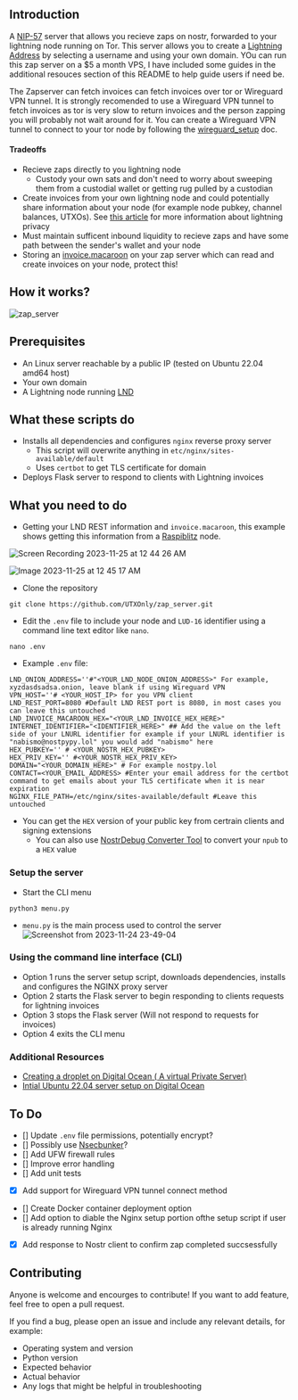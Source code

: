 ## Introduction
A [NIP-57](https://github.com/nostr-protocol/nips/blob/master/57.md) server that allows you recieve zaps on nostr, forwarded to your lightning node running on Tor. This server allows you to create a [Lightning Address](https://github.com/andrerfneves/lightning-address/blob/master/DIY.md) by selecting a username and using your own domain. YOu can run this zap server on a $5 a month VPS, I have included some guides in the additional resouces section of this README to help guide users if need be.

The Zapserver can fetch invoices can fetch invoices over tor or Wireguard VPN tunnel. It is strongly recomended to use a Wireguard VPN tunnel to fetch invoices as tor is very slow to return invoices and the person zapping you will probably not wait around for it. You can create a Wireguard VPN tunnel to connect to your tor node by following the [wireguard_setup](https://github.com/UTXOnly/zap_server/blob/wireguard_doc/docs/wireguard_setup.md) doc.

#### Tradeoffs
* Recieve zaps directly to you lightning node
  * Custody your own sats and don't need to worry about sweeping them from a custodial wallet or getting rug pulled by a custodian
* Create invoices from your own lightning node and could potentially share information about your node (for example node pubkey, channel balances, UTXOs). See [this article](https://abytesjourney.com/lightning-privacy/#:~:text=you%20receive%20payments.-,Invoices,-Typically%2C%20whenever%20you) for more information about lightning privacy
* Must maintain sufficent inbound liquidity to recieve zaps and have some path between the sender's wallet and your node
* Storing an [invoice.macaroon](https://docs.lightning.engineering/lightning-network-tools/lnd/macaroons#:~:text=invoice.macaroon,write%3B%20onchain%3A%20read) on your zap server which can read and create invoices on your node, protect this!


## How it works?

![zap_server](https://github.com/UTXOnly/zap_server/assets/49233513/566c52c7-23ed-42ea-8f49-657b1f8a795a)





## Prerequisites 
* An Linux server reachable by a public IP (tested on Ubuntu 22.04 amd64 host)
* Your own domain
* A Lightning node running [LND](https://github.com/lightningnetwork/lnd/tree/master)

## What these scripts do
* Installs all dependencies and configures `nginx` reverse proxy server
  * This script will overwrite anything in `etc/nginx/sites-available/default`
  * Uses `certbot` to get TLS certificate for domain
* Deploys Flask server to respond to clients with Lightning invoices

## What you need to do

* Getting your LND REST information and `invoice.macaroon`, this example shows getting this information from a [Raspiblitz](https://github.com/raspiblitz/raspiblitz) node.

![Screen Recording 2023-11-25 at 12 44 26 AM](https://github.com/UTXOnly/zap_server/assets/49233513/34f16443-74f6-46f5-ab35-999ec6b46697)

![Image 2023-11-25 at 12 45 17 AM](https://github.com/UTXOnly/zap_server/assets/49233513/e665c34c-a9a4-4756-8a31-f84ec8b6a152)


* Clone the repository
```
git clone https://github.com/UTXOnly/zap_server.git
```

* Edit the `.env` file to include your node and `LUD-16` identifier using a command line text editor like `nano`.
```
nano .env
```

* Example `.env` file:

```
LND_ONION_ADDRESS=''#"<YOUR_LND_NODE_ONION_ADDRESS>" For example, xyzdasdsadsa.onion, leave blank if using Wireguard VPN
VPN_HOST=''# <YOUR_HOST_IP> for you VPN client
LND_REST_PORT=8080 #Default LND REST port is 8080, in most cases you can leave this untouched
LND_INVOICE_MACAROON_HEX="<YOUR_LND_INVOICE_HEX_HERE>"
INTERNET_IDENTIFIER="<IDENTIFIER_HERE>" ## Add the value on the left side of your LNURL identifier for example if your LNURL identifier is "nabismo@nostpypy.lol" you would add "nabismo" here
HEX_PUBKEY='' # <YOUR_NOSTR_HEX_PUBKEY> 
HEX_PRIV_KEY='' #<YOUR_NOSTR_HEX_PRIV_KEY>
DOMAIN="<YOUR_DOMAIN_HERE>" # For example nostpy.lol
CONTACT=<YOUR_EMAIL_ADDRESS> #Enter your email address for the certbot command to get emails about your TLS certificate when it is near expiration
NGINX_FILE_PATH=/etc/nginx/sites-available/default #Leave this untouched
```
* You can get the `HEX` version of your public key from certrain clients and signing extensions
  * You can also use [NostrDebug Converter Tool](https://nostrdebug.com/converter/) to convert your `npub` to a `HEX` value

### Setup the server

* Start the CLI menu
```
python3 menu.py
```
* `menu.py` is the main process used to control the server 
![Screenshot from 2023-11-24 23-49-04](https://github.com/UTXOnly/zap_server/assets/49233513/afdc66de-3213-403d-af41-c638bf4be265)

### Using the command line interface (CLI)

* Option 1 runs the server setup script, downloads dependencies, installs and configures the NGINX proxy server
* Option 2 starts the Flask server to begin responding to clients requests for lightning invoices
* Option 3 stops the Flask server (Will not respond to requests for invoices)
* Option 4 exits the CLI menu

### Additional Resources
* [Creating a droplet on Digital Ocean ( A virtual Private Server)](https://docs.digitalocean.com/developer-center/onboarding-working-with-digitalocean-droplets/)
* [Intial Ubuntu 22.04 server setup on Digital Ocean](https://www.digitalocean.com/community/tutorials/initial-server-setup-with-ubuntu-22-04)


## To Do
- [] Update `.env` file permissions, potentially encrypt?
- [] Possibly use [Nsecbunker](https://github.com/kind-0/nsecbunkerd)?
- [] Add UFW firewall rules
- [] Improve error handling
- [] Add unit tests
- [x] Add support for Wireguard VPN tunnel connect method
- [] Create Docker container deployment option
- [] Add option to diable the Nginx setup portion ofthe setup script if user is already running Nginx
- [x] Add response to Nostr client to confirm zap completed succsessfully

## Contributing

Anyone is welcome and encourges to contribute! If you want to add feature, feel free to open a pull request. 

If you find a bug, please open an issue and include any relevant details, for example:
* Operating system and version
* Python version
* Expected behavior
* Actual behavior
* Any logs that might be helpful in troubleshooting
